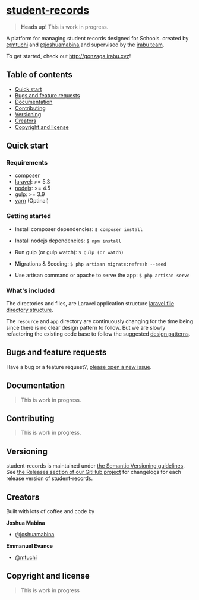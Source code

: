 # [student-records](https://gonzaga.irabu.xyz)

> **Heads up!** This is work in progress.

A platform for managing student records designed for Schools. created by [@mtuchi](https://github.com/mtuchi) and [@joshuamabina](https://github.com/joshuamabina),and supervised by the [irabu team](https://irabu.co.tz).

To get started, check out <http://gonzaga.irabu.xyz>!

## Table of contents

- [Quick start](#quick-start)
- [Bugs and feature requests](#bugs-and-feature-requests)
- [Documentation](#documentation)
- [Contributing](#contributing)
- [Versioning](#versioning)
- [Creators](#creators)
- [Copyright and license](#copyright-and-license)

## Quick start

### Requirements

- [composer](https://getcomposer.org/)
- [laravel](https://www.laravel.com/docs/5.3/installation): >= 5.3
- [nodejs](https://nodejs.org/en/download/): >= 4.5
- [gulp](http://gulpjs.com/): >= 3.9
- [yarn](https://yarnpkg.com/en/docs/install) (Optinal)

### Getting started

- Install composer dependencies:	`$ composer install`

- Install nodejs dependencies:	`$ npm install`

- Run gulp (or gulp watch): `$ gulp (or watch)`

- Migrations & Seeding: `$ php artisan migrate:refresh --seed`

- Use artisan command or apache to serve the app:	`$ php artisan serve`

### What's included

The directories and files, are Laravel application structure [laravel file directory structure](https://laravel.com/docs/5.3/structure#the-storage-directory).

The `resource` and `app` directory are continuously changing for the time being since there is no clear
design pattern to follow. But we are slowly refactoring the existing code base to follow the suggested [design patterns](http://www.laravelbestpractices.com/).

## Bugs and feature requests
Have a bug or a feature request?, [please open a new issue](https://github.com/joshuamabina/student-records/issues/new).

## Documentation

> This is work in progress.


## Contributing

> This is work in progress.

## Versioning

student-records is maintained under [the Semantic Versioning guidelines](http://semver.org/).
See [the Releases section of our GitHub project](https://github.com/joshuamabina/student-records/releases) for changelogs for each release version of student-records.

## Creators
Built with lots of coffee and code by

**Joshua Mabina**

- [@joshuamabina](https://github.com/joshuamabina)

**Emmanuel Evance**

- [@mtuchi](https://github.com/mtuchi)



## Copyright and license

> This is work in progress
